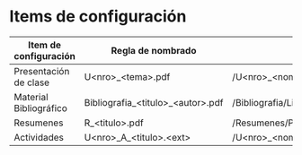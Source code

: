 
# Items de configuración

| Item de configuración | Regla de nombrado | Ubicación |
| --------------------- | ----------------- | -------------------------------------------------------- |
| Presentación de clase | U\<nro>_\<tema>.pdf | /U\<nro>_\<nombreUnidad>/\<tipoPresentacion>/Presentaciones |
| Material Bibliográfico | Bibliografia_\<titulo>_\<autor>.pdf | /Bibliografia/Libros|
| Resumenes | R_\<titulo>.pdf |/Resumenes/P\<nro>|
| Actividades | U\<nro>\_A_\<titulo>.\<ext>|/U\<nro>_\<nombreUnidad>/Práctico/Actividades|
